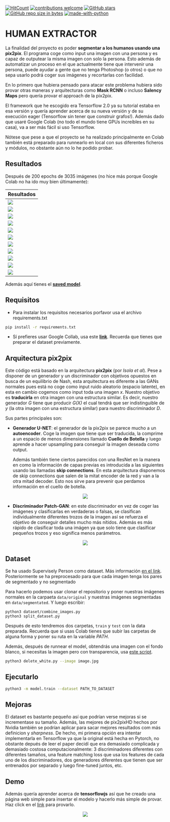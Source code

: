 [![HitCount](http://hits.dwyl.io/adriacabeza/Human-Extractor.svg)](http://hits.dwyl.io/adriacabeza/Human-Extractor)
[![contributions welcome](https://img.shields.io/badge/contributions-welcome-brightgreen.svg?style=flat)](https://github.com/adriacabeza/Human-Extractor)
[![GitHub stars](https://img.shields.io/github/stars/adriacabeza/Human-Extractor.svg)](https://GitHub.com/adriacabeza/Human-Extractor/stargazers/)
[![GitHub repo size in bytes](https://img.shields.io/github/repo-size/adriacabeza/Human-Extractor.svg)](https://github.com/adriacabeza/Human-Extractor)
[![made-with-python](https://img.shields.io/badge/Made%20with-Python-1f425f.svg)](https://www.python.org/)


# HUMAN EXTRACTOR

La finalidad del proyecto es poder **segmentar a los humanos usando una pix2pix**. El programa coge como input una imagen con una persona y es capaz de outputear la misma imagen con solo la persona. Esto además de automatizar un proceso en el que actualmente tiene que intervenir una persona, puede ayudar a gente que no tenga Photoshop (o otros) o que no sepa usarlo podrá coger sus imágenes y recortarlas con facilidad.

En lo primero que hubiera pensado para atacar este problema hubiera sido provar otras maneras y arquitecturas como **Mask RCNN** o incluso **Salency Maps** pero quería provar el approach de la pix2pix.

El framework que he escogido era Tensorflow 2.0 ya su tutorial estaba en esa versión y quería aprender acerca de su nueva versión y de su execución eager (Tensorflow sin tener que construir grafos!). Además dado que usaré Google Colab (no todo el mundo tiene GPUs increíbles en su casa), va a ser más fácil si uso Tensorflow.

Nótese que pese a que el proyecto se ha realizado principalmente en Colab también está preparado para runnearlo en local con sus diferentes ficheros y módulos, no obstante aún no lo he podido probar. 


## Resultados

Después de 200 epochs de 3035 imágenes (no hice más porque Google Colab no ha ido muy bien últimamente):

| Resultados |
|--------|
|   ![](docs/output.png)     |
|   ![](docs/output_1.png)    |
|   ![](docs/output_2.png)    |
|   ![](docs/output_5.png)    |
|   ![](docs/output_6.png)    |
|   ![](docs/output_7.png)    |
|   ![](docs/output_8.png)    |
|   ![](docs/output_9.png)    |
|   ![](docs/output_3.png)    |
|   ![](docs/output_4.png)    |
|   ![](docs/output_10.png)    |

Además aquí tienes el **[saved model](./saved_model)**.

## Requisitos
- Para instalar los requisitos necesarios porfavor usa el archivo requirements.txt
```bash
pip install -r requirements.txt
```
- Sí prefieres usar Google Collab, usa este **[link](Human_extractor.ipynb)**. Recuerda que tienes que preparar el dataset previamente. 

## Arquitectura pix2pix

Este código está basado en la arquitectura **pix2pix** (por *Isola et al*). Pese a disponer de un generador y un discriminador con objetivos opuestos en busca de un equilibrio de Nash, esta arquitectura es diferente a las GANs normales pues está no coge como input ruido aleatorio (espacio latente),  en esta en cambio cogemos como input toda una imagen *x*. Nuestro objetivo es **traducirla** en otra imagen con una estructura similar. Es decir, nuestro generador *G* tiene que producir *G(X)* el cual tendrá que ser indistinguible de *y* (la otra imagen con una estructura similar) para nuestro discriminador *D*.


Sus partes principales son:

- **Generador U-NET**: el generador de la pix2pix se parece mucho a un **autoencoder**. Coge la imagen que tiene que ser traducida, la comprime a un espacio de menos dimensiones llamado **Cuello de Botella** y luego aprende a hacer upsampling para conseguir la imagen deseada como output. 

  Además también tiene ciertos parecidos con una ResNet en la manera en como la información de capas previas es introducida a las siguientes usando las llamadas **skip connections**. En esta arquitectura disponemos de skip connections que salen de la mitat encoder de la red y van a la otra mitad decoder. Esto nos sirve para prevenir que perdamos información en el cuello de botella.

<p align="center">
  <img src="docs/U-net.png">
</p>

- **Discriminador Patch-GAN**: en este discriminador en vez de coger las imágenes y clasificarlas en verdaderas o falsas, se clasifican individualmente diferentes trozos de la imagen así se refuerza el objetivo de conseguir detalles mucho más nítidos. Además es más rápido de clasificar toda una imágen ya que solo tiene que clasificar pequeños trozos y eso significa menos parámetros.

<p align="center">
  <img src="docs/patch_gan.png">
</p>


## Dataset
Se ha usado Supervisely Person como dataset. Más información [en el link](https://hackernoon.com/releasing-supervisely-person-dataset-for-teaching-machines-to-segment-humans-1f1fc1f28469). Posteriormente se ha preprocesado para que cada imagen tenga los pares de segmentado y no segmentado 

Para hacerlo podemos usar clonar el repositorio y poner nuestras imágenes normales en la carpaeta ```data/original``` y nuestras imágenes segmentadas en ```data/segmentated```. Y luego escribir:

```
python3 dataset/combine_images.py  
python3 split_dataset.py
```
Después de esto tendremos dos carpetas, ```train``` y ```test``` con la data preparada. Recuerda que si usas Colab tienes que subir las carpetas de alguna forma y poner su ruta en la variable *PATH*.

Además, después de runnear el model, obtendrás una imagen con el fondo blanco, si necesitas la imagen pero con transparencia, usa [este script](./dataset/delete_white.py).

```bash
python3 delete_white.py --image image.jpg
```

## Ejecutarlo

```bash
python3 -m model.train --dataset PATH_TO_DATASET
```

## Mejoras

El dataset es bastante pequeño así que podrían verse mejoras si se incrementase su tamaño. Además, las mejores de pix2pixHD hechos por Nvidia también se podrían aplicar para sacar mejores resultados com más definicion y *sharpness*. De hecho, mi primera opción era intentar implementarla en Tensorflow ya que la original está hecha en Pytorch, no obstante depués de leer el paper decidí que era demasiado complicada y demasiado costosa computacionalmente: 3 discriminadores diferentes con diferentes tamaños, una feature matching loss que usa los features de cada uno de los discriminadores, dos generadores diferentes que tienen que ser entrenados por separado y luego fine-tuned juntos, etc.

## Demo

Además quería aprender acerca de **tensorflowjs** así que he creado una página web simple para insertar el modelo y hacerlo más simple de provar. Haz click en el [link](https://adriacabeza.github.io/Human-Extractor/) para provarlo. 

<p align="center">
<img src="docs/website.png">
</p>
